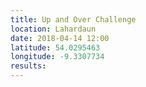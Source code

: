 ```yaml
---
title: Up and Over Challenge
location: Lahardaun
date: 2018-04-14 12:00
latitude: 54.0295463
longitude: -9.3307734
results:
---
```

